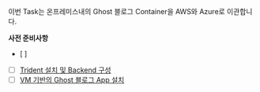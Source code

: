 
이번 Task는 온프레미스내의 Ghost 블로그  Container을 AWS와 Azure로 이관합니다. 

**사전 준비사항** 
 - [ ] 
 - [ ] [Trident 설치 및 Backend 구성](https://github.com/netappkr/NDX_Handsonworkshop-/blob/master/K8s_on_MultiCloud/OnPremNKS.md) 
 - [ ] [VM 기반의 Ghost 블로그 App 설치](https://github.com/netappkr/NDX_Handsonworkshop-/blob/master/Pre-Work2/README.md)
<!--stackedit_data:
eyJoaXN0b3J5IjpbMTY2NjYyMTA0XX0=
-->